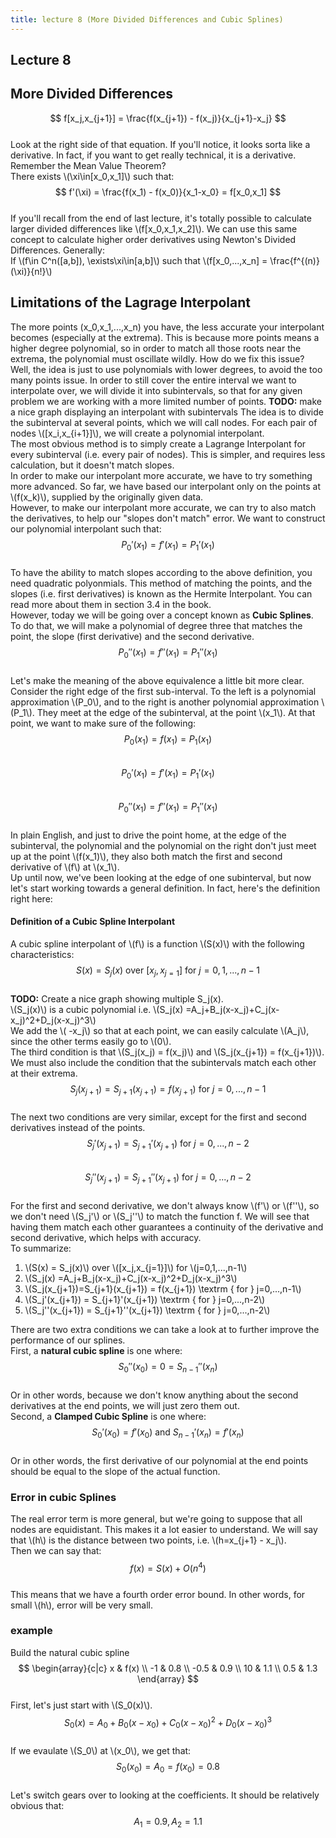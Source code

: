 ```yaml
---
title: lecture 8 (More Divided Differences and Cubic Splines)
---
```

## Lecture 8
## More Divided Differences
$$
f[x_j,x_{j+1}] = \frac{f(x_{j+1}) - f(x_j)}{x_{j+1}-x_j}
$$  
Look at the right side of that equation. If you'll notice, it looks sorta like a derivative. In fact, if you want to get really technical, it is a derivative.  
Remember the Mean Value Theorem?  
There exists \\(\xi\in[x_0,x_1]\\) such that:  
$$
f'(\xi) =  \frac{f(x_1) - f(x_0)}{x_1-x_0} = f[x_0,x_1]
$$  
If you'll recall from the end of last lecture, it's totally possible to calculate larger divided differences like \\(f[x_0,x_1,x_2]\\). We can use this same concept to calculate higher order derivatives using Newton's Divided Differences. Generally:  
If \\(f\in C^n([a,b]), \exists\xi\in[a,b]\\) such that \\(f[x_0,...,x_n] = \frac{f^{(n)}(\xi)}{n!}\\)

## Limitations of the Lagrage Interpolant
The more points (x_0,x_1,...,x_n) you have, the less accurate your interpolant becomes (especially at the extrema). This is because more points means a higher degree polynomial, so in order to match all those roots near the extrema, the polynomial must oscillate wildly.
How do we fix this issue?  
Well, the idea is just to use polynomials with lower degrees, to avoid the too many points issue. In order to still cover the entire interval we want to interpolate over, we will divide it into subintervals, so that for any given problem we are working with a more limited number of points.
**TODO:** make a nice graph displaying an interpolant with subintervals
The idea is to divide the subinterval at several points, which we will call nodes. For each pair of nodes \\([x_i,x_{i+1}]\\), we will create a polynomial interpolant.  
The most obvious method is to simply create a Lagrange Interpolant for every subinterval (i.e. every pair of nodes). This is simpler, and requires less calculation, but it doesn't match slopes.  
In order to make our interpolant more accurate, we have to try something more advanced. So far, we have based our interpolant only on the points at \\(f(x_k)\\), supplied by the originally given data.  
However, to make our interpolant more accurate, we can try to also match the derivatives, to help our "slopes don't match" error. We want to construct our polynomial interpolant such that:  
$$
P_0'(x_1) = f'(x_1) = P_1'(x_1)
$$  
To have the ability to match slopes according to the above definition, you need quadratic polyonmials. This method of matching the points, and the slopes (i.e. first derivatives) is known as the Hermite Interpolant. You can read more about them in section 3.4 in the book.  
However, today we will be going over a concept known as **Cubic Splines**. To do that, we will make a polynomial of degree three that matches the point, the slope (first derivative) and the second derivative.  
$$
P_0''(x_1) = f''(x_1) = P_1''(x_1)
$$  
Let's make the meaning of the above equivalence a little bit more clear. Consider the right edge of the first sub-interval. To the left is a polynomial approximation \\(P_0\\), and to the right is another polynomial approximation \\(P_1\\). They meet at the edge of the subinterval, at the point \\(x_1\\). At that point, we want to make sure of the following:  
$$
P_0(x_1) = f(x_1) = P_1(x_1)
$$  
$$
P_0'(x_1) = f'(x_1) = P_1'(x_1)
$$  
$$
P_0''(x_1) = f''(x_1) = P_1''(x_1)
$$  
In plain English, and just to drive the point home, at the edge of the subinterval, the polynomial and the polynomial on the right don't just meet up at the point \\(f(x_1)\\), they also both match the first and second derivative of \\(f\\) at \\(x_1\\).  
Up until now, we've been looking at the edge of one subinterval, but now let's start working towards a general definition. In fact, here's the definition right here:  
#### Definition of a Cubic Spline Interpolant
A cubic spline interpolant of \\(f\\) is a function \\(S(x)\\) with the following characteristics:  
$$
S(x) = S_j(x) \textrm{ over } [x_j,x_{j=1}] \textrm{ for } j=0,1,...,n-1
$$  
**TODO:** Create a nice graph showing multiple S_j(x).  
\\(S_j(x)\\) is a cubic polynomial i.e. \\(S_j(x) =A_j+B_j(x-x_j)+C_j(x-x_j)^2+D_j(x-x_j)^3\\)  
We add the \\( -x_j\\) so that at each point, we can easily calculate \\(A_j\\), since the other terms easily go to \\(0\\).  
The third condition is that \\(S_j(x_j) = f(x_j)\\) and \\(S_j(x_{j+1}) = f(x_{j+1})\\). We must also include the condition that the subintervals match each other at their extrema.  
$$
S_j(x_{j+1})=S_{j+1}(x_{j+1}) = f(x_{j+1}) \textrm { for } j=0,...,n-1
$$  
The next two conditions are very similar, except for the first and second derivatives instead of the points.  
$$
S_j'(x_{j+1}) = S_{j+1}'(x_{j+1}) \textrm { for } j=0,...,n-2
$$  
$$
S_j''(x_{j+1}) = S_{j+1}''(x_{j+1}) \textrm { for } j=0,...,n-2
$$  
For the first and second derivative, we don't always know \\(f'\\) or \\(f''\\), so we don't need \\(S_j'\\) or \\(S_j''\\) to match the function f. We will see that having them match each other guarantees a continuity of the derivative and second derivative, which helps with accuracy.  
To summarize:  
1. \\(S(x) = S_j(x)\\) over \\([x_j,x_{j=1}]\\) for \\(j=0,1,...,n-1\\)
2. \\(S_j(x) =A_j+B_j(x-x_j)+C_j(x-x_j)^2+D_j(x-x_j)^3\\)
3. \\(S_j(x_{j+1})=S_{j+1}(x_{j+1}) = f(x_{j+1}) \textrm { for } j=0,...,n-1\\)
4. \\(S_j'(x_{j+1}) = S_{j+1}'(x_{j+1}) \textrm { for } j=0,...,n-2\\)
5. \\(S_j''(x_{j+1}) = S_{j+1}''(x_{j+1}) \textrm { for } j=0,...,n-2\\)

There are two extra conditions we can take a look at to further improve the performance of our splines.  
First, a **natural cubic spline** is one where:  
$$
S_0''(x_0) = 0 = S_{n-1}''(x_n)
$$  
Or in other words, because we don't know anything about the second derivatives at the end points, we will just zero them out.  
Second, a **Clamped Cubic Spline** is one where:  
$$
S_0'(x_0) = f'(x_0) \textrm{ and } S_{n-1}'(x_n) = f'(x_n)
$$  
Or in other words, the first derivative of our polynomial at the end points should be equal to the slope of the actual function.

### Error in cubic Splines
The real error term is more general, but we're going to suppose that all nodes are equidistant. This makes it a lot easier to understand. We will say that \\(h\\) is the distance between two points, i.e. \\(h=x_{j+1} - x_j\\).  
Then we can say that:  
$$
f(x) = S(x) + O(n^4)
$$  
This means that we have a fourth order error bound. In other words, for small \\(h\\), error will be very small.
### example
Build the natural cubic spline  
$$
\begin{array}{c|c}
x & f(x) \\
-1 & 0.8 \\
-0.5 & 0.9 \\
10 & 1.1 \\
0.5 & 1.3
\end{array}
$$  
First, let's just start with \\(S_0(x)\\).  
$$
S_0(x) =A_0+B_0(x-x_0)+C_0(x-x_0)^2+D_0(x-x_0)^3
$$  
If we evaulate \\(S_0\\) at \\(x_0\\), we get that:  
$$
S_0(x_0) = A_0 = f(x_0) = 0.8
$$  
Let's switch gears over to looking at the coefficients. It should be relatively obvious that:  
$$
A_1 = 0.9, A_2 = 1.1
$$
